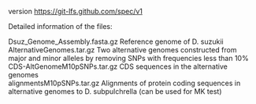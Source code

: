 version https://git-lfs.github.com/spec/v1

Detailed information of the files:

Dsuz_Genome_Assembly.fasta.gz   Reference genome of D. suzukii  
AlternativeGenomes.tar.gz       Two alternative genomes constructed from major and minor alleles by removing SNPs with frequencies less than 10%  
CDS-AltGenomeM10pSNPs.tar.gz    CDS sequences in the alternative genomes  
alignmentsM10pSNPs.tar.gz       Alignments of protein coding sequences in alternative genomes to D. subpulchrella (can be used for MK test)  

